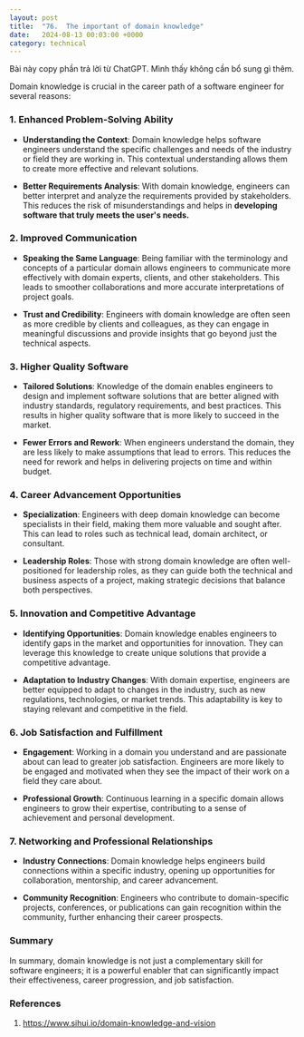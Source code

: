 ```yaml
---
layout: post
title:  "76.  The important of domain knowledge"
date:   2024-08-13 00:03:00 +0000
category: technical
---
```

Bài này copy phần trả lời từ ChatGPT. Mình thấy không cần bổ sung gì thêm. 

Domain knowledge is crucial in the career path of a software engineer for several reasons:

### 1. Enhanced Problem-Solving Ability
- **Understanding the Context**: Domain knowledge helps software engineers understand the specific challenges and needs of the industry or field they are working in. This contextual understanding allows them to create more effective and relevant solutions.

- **Better Requirements Analysis**: With domain knowledge, engineers can better interpret and analyze the requirements provided by stakeholders. This reduces the risk of misunderstandings and helps in **developing software that truly meets the user's needs.**

### 2. Improved Communication
- **Speaking the Same Language**: Being familiar with the terminology and concepts of a particular domain allows engineers to communicate more effectively with domain experts, clients, and other stakeholders. This leads to smoother collaborations and more accurate interpretations of project goals.

- **Trust and Credibility**: Engineers with domain knowledge are often seen as more credible by clients and colleagues, as they can engage in meaningful discussions and provide insights that go beyond just the technical aspects.

### 3. Higher Quality Software
- **Tailored Solutions**: Knowledge of the domain enables engineers to design and implement software solutions that are better aligned with industry standards, regulatory requirements, and best practices. This results in higher quality software that is more likely to succeed in the market.

- **Fewer Errors and Rework**: When engineers understand the domain, they are less likely to make assumptions that lead to errors. This reduces the need for rework and helps in delivering projects on time and within budget.

### 4. Career Advancement Opportunities

- **Specialization**: Engineers with deep domain knowledge can become specialists in their field, making them more valuable and sought after. This can lead to roles such as technical lead, domain architect, or consultant.

- **Leadership Roles**: Those with strong domain knowledge are often well-positioned for leadership roles, as they can guide both the technical and business aspects of a project, making strategic decisions that balance both perspectives.

### 5. Innovation and Competitive Advantage

- **Identifying Opportunities**: Domain knowledge enables engineers to identify gaps in the market and opportunities for innovation. They can leverage this knowledge to create unique solutions that provide a competitive advantage.

- **Adaptation to Industry Changes**: With domain expertise, engineers are better equipped to adapt to changes in the industry, such as new regulations, technologies, or market trends. This adaptability is key to staying relevant and competitive in the field.

### 6. Job Satisfaction and Fulfillment

- **Engagement**: Working in a domain you understand and are passionate about can lead to greater job satisfaction. Engineers are more likely to be engaged and motivated when they see the impact of their work on a field they care about.

- **Professional Growth**: Continuous learning in a specific domain allows engineers to grow their expertise, contributing to a sense of achievement and personal development.

### 7. Networking and Professional Relationships
- **Industry Connections**: Domain knowledge helps engineers build connections within a specific industry, opening up opportunities for collaboration, mentorship, and career advancement.

- **Community Recognition**: Engineers who contribute to domain-specific projects, conferences, or publications can gain recognition within the community, further enhancing their career prospects.

### Summary
In summary, domain knowledge is not just a complementary skill for software engineers; it is a powerful enabler that can significantly impact their effectiveness, career progression, and job satisfaction.

### References 
1. https://www.sihui.io/domain-knowledge-and-vision


